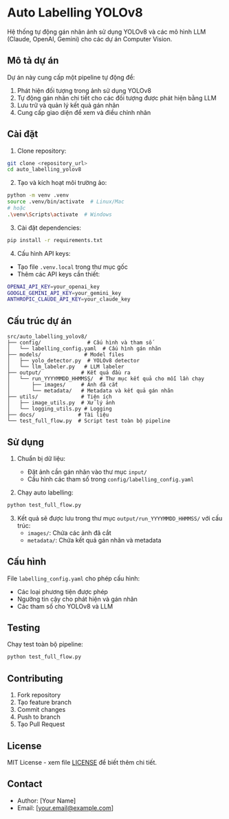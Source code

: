 # Auto Labelling YOLOv8

Hệ thống tự động gán nhãn ảnh sử dụng YOLOv8 và các mô hình LLM (Claude, OpenAI, Gemini) cho các dự án Computer Vision.

## Mô tả dự án

Dự án này cung cấp một pipeline tự động để:
1. Phát hiện đối tượng trong ảnh sử dụng YOLOv8
2. Tự động gán nhãn chi tiết cho các đối tượng được phát hiện bằng LLM
3. Lưu trữ và quản lý kết quả gán nhãn
4. Cung cấp giao diện để xem và điều chỉnh nhãn

## Cài đặt

1. Clone repository:
```bash
git clone <repository_url>
cd auto_labelling_yolov8
```

2. Tạo và kích hoạt môi trường ảo:
```bash
python -m venv .venv
source .venv/bin/activate  # Linux/Mac
# hoặc
.\venv\Scripts\activate  # Windows
```

3. Cài đặt dependencies:
```bash
pip install -r requirements.txt
```

4. Cấu hình API keys:
- Tạo file `.venv.local` trong thư mục gốc
- Thêm các API keys cần thiết:
```bash
OPENAI_API_KEY=your_openai_key
GOOGLE_GEMINI_API_KEY=your_gemini_key
ANTHROPIC_CLAUDE_API_KEY=your_claude_key
```

## Cấu trúc dự án

```
src/auto_labelling_yolov8/
├── config/               # Cấu hình và tham số
│   └── labelling_config.yaml  # Cấu hình gán nhãn
├── models/              # Model files
│   ├── yolo_detector.py  # YOLOv8 detector
│   └── llm_labeler.py   # LLM labeler
├── output/             # Kết quả đầu ra
│   └── run_YYYYMMDD_HHMMSS/  # Thư mục kết quả cho mỗi lần chạy
│       ├── images/     # Ảnh đã cắt
│       └── metadata/   # Metadata và kết quả gán nhãn
├── utils/              # Tiện ích
│   ├── image_utils.py  # Xử lý ảnh
│   └── logging_utils.py # Logging
├── docs/              # Tài liệu
└── test_full_flow.py  # Script test toàn bộ pipeline
```

## Sử dụng

1. Chuẩn bị dữ liệu:
   - Đặt ảnh cần gán nhãn vào thư mục `input/`
   - Cấu hình các tham số trong `config/labelling_config.yaml`

2. Chạy auto labelling:
```bash
python test_full_flow.py
```

3. Kết quả sẽ được lưu trong thư mục `output/run_YYYYMMDD_HHMMSS/` với cấu trúc:
   - `images/`: Chứa các ảnh đã cắt
   - `metadata/`: Chứa kết quả gán nhãn và metadata

## Cấu hình

File `labelling_config.yaml` cho phép cấu hình:
- Các loại phương tiện được phép
- Ngưỡng tin cậy cho phát hiện và gán nhãn
- Các tham số cho YOLOv8 và LLM

## Testing

Chạy test toàn bộ pipeline:
```bash
python test_full_flow.py
```

## Contributing

1. Fork repository
2. Tạo feature branch
3. Commit changes
4. Push to branch
5. Tạo Pull Request

## License

MIT License - xem file [LICENSE](LICENSE) để biết thêm chi tiết.

## Contact

- Author: [Your Name]
- Email: [your.email@example.com] 